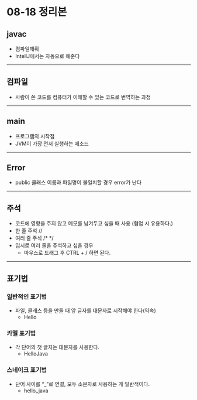 # 08-18 정리본

## javac

- 컴파일해줘
- IntellJ에서는 자동으로 해준다

---

## 컴파일

- 사람이 쓴 코드를 컴퓨터가 이해할 수 있는 코드로 번역하는 과정

---

## main

- 프로그램의 시작점
- JVM이 가장 먼저 실행하는 메소드

---

## Error

- public 클래스 이름과 파일명이 불일치할 경우 error가 난다

---

## 주석

- 코드에 영향을 주지 않고 메모를 남겨두고 싶을 때 사용 (협업 시 유용하다.)
- 한 줄 주석  //
- 여러 줄 주석 /* */
- 임시로 여러 줄을 주석하고 싶을 경우
    - 마우스로 드래그 후 CTRL + / 하면 된다.

---

## 표기법

### 일반적인 표기법

- 파일, 클래스 등을 만들 때 앞 글자를 대문자로 시작해야 한다(약속)
    - Hello

### 카멜 표기법

- 각 단어의 첫 글자는 대문자를 사용한다.
    - HelloJava

### 스네이크 표기법

- 단어 사이를 “_”로 연결, 모두 소문자로 사용하는 게 일반적이다.
    - hello_java